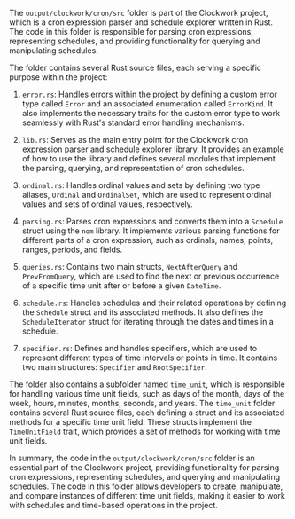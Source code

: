 
The `output/clockwork/cron/src` folder is part of the Clockwork project, which is a cron expression parser and schedule explorer written in Rust. The code in this folder is responsible for parsing cron expressions, representing schedules, and providing functionality for querying and manipulating schedules.

The folder contains several Rust source files, each serving a specific purpose within the project:

1. `error.rs`: Handles errors within the project by defining a custom error type called `Error` and an associated enumeration called `ErrorKind`. It also implements the necessary traits for the custom error type to work seamlessly with Rust's standard error handling mechanisms.

2. `lib.rs`: Serves as the main entry point for the Clockwork cron expression parser and schedule explorer library. It provides an example of how to use the library and defines several modules that implement the parsing, querying, and representation of cron schedules.

3. `ordinal.rs`: Handles ordinal values and sets by defining two type aliases, `Ordinal` and `OrdinalSet`, which are used to represent ordinal values and sets of ordinal values, respectively.

4. `parsing.rs`: Parses cron expressions and converts them into a `Schedule` struct using the `nom` library. It implements various parsing functions for different parts of a cron expression, such as ordinals, names, points, ranges, periods, and fields.

5. `queries.rs`: Contains two main structs, `NextAfterQuery` and `PrevFromQuery`, which are used to find the next or previous occurrence of a specific time unit after or before a given `DateTime`.

6. `schedule.rs`: Handles schedules and their related operations by defining the `Schedule` struct and its associated methods. It also defines the `ScheduleIterator` struct for iterating through the dates and times in a schedule.

7. `specifier.rs`: Defines and handles specifiers, which are used to represent different types of time intervals or points in time. It contains two main structures: `Specifier` and `RootSpecifier`.

The folder also contains a subfolder named `time_unit`, which is responsible for handling various time unit fields, such as days of the month, days of the week, hours, minutes, months, seconds, and years. The `time_unit` folder contains several Rust source files, each defining a struct and its associated methods for a specific time unit field. These structs implement the `TimeUnitField` trait, which provides a set of methods for working with time unit fields.

In summary, the code in the `output/clockwork/cron/src` folder is an essential part of the Clockwork project, providing functionality for parsing cron expressions, representing schedules, and querying and manipulating schedules. The code in this folder allows developers to create, manipulate, and compare instances of different time unit fields, making it easier to work with schedules and time-based operations in the project.

    